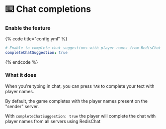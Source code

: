 # ⌨️ Chat completions

### Enable the feature

{% code title="config.yml" %}
```yaml
# Enable to complete chat suggestions with player names from RedisChat's shared player list
completeChatSuggestion: true
```
{% endcode %}

### What it does

When you're typing in chat, you can press `TAB` to complete your text with player names.

By default, the game completes with the player names present on the "sender" server.

With `completeChatSuggestion: true` the player will complete the chat with player names from all servers using RedisChat
